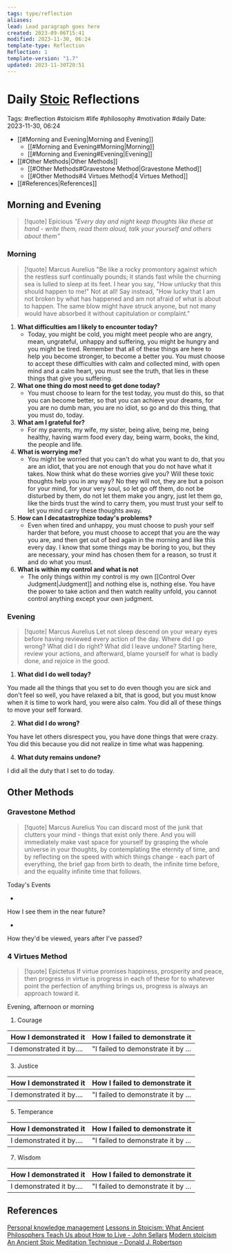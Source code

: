 ```yaml
---
tags: type/reflection
aliases: 
lead: Lead paragraph goes here
created: 2023-09-06T15:41
modified: 2023-11-30, 06:24
template-type: Reflection
Reflection: 1
template-version: "1.7"
updated: 2023-11-30T20:51
---
```



# Daily [Stoic](../SLIP-BOX/Stoicism.md) Reflections

Tags:  #reflection #stoicism #life #philosophy #motivation #daily 
Date: 2023-11-30, 06:24

- [[#Morning and Evening|Morning and Evening]]
	- [[#Morning and Evening#Morning|Morning]]
	- [[#Morning and Evening#Evening|Evening]]
- [[#Other Methods|Other Methods]]
	- [[#Other Methods#Gravestone Method|Gravestone Method]]
	- [[#Other Methods#4 Virtues Method|4 Virtues Method]]
- [[#References|References]]


## Morning and Evening

> [!quote] Epicious 
> _"Every day and night keep thoughts like these at hand - write them, read them aloud, talk your yourself and others about them"_

### Morning

> [!quote] Marcus Aurelius
> "Be like a rocky promontory against which the restless surf continually pounds; it stands fast while the churning sea is lulled to sleep at its feet. I hear you say, "How unlucky that this should happen to me!" Not at all! Say instead, "How lucky that I am not broken by what has happened and am not afraid of what is about to happen. The same blow might have struck anyone, but not many would have absorbed it without capitulation or complaint."

1. **What difficulties am I likely to encounter today?**
	- Today, you might be cold, you might meet people who are angry, mean, ungrateful, unhappy and suffering, you might be hungry and you might be tired. Remember that all of these things are here to help you become stronger, to become a better you. You must choose to accept these difficulties with calm and collected mind, with open mind and a calm heart, you must see the truth, that lies in these things that give you suffering. 
2. **What one thing do most need to get done today?**
	- You must choose to learn for the test today, you must do this, so that you can become better, so that you can achieve your dreams, for you are no dumb man, you are no idiot, so go and do this thing, that you must do, today.
1. **What am I grateful for?**
	- For my parents, my wife, my sister, being alive, being me, being healthy, having warm food every day, being warm, books, the kind, the people and life.
2. **What is worrying me?**
	- You might be worried that you can't do what you want to do, that you are an idiot, that you are not enough that you do not have what it takes. Now think what do these worries give you? Will these toxic thoughts help you in any way? No they will not, they are but a poison for your mind, for your very soul, so let go off them, do not be disturbed by them, do not let them make you angry, just let them go, like the birds trust the wind to carry them, you must trust your self to let you mind carry these thoughts away.
3. **How can I decatastrophize today's problems?**
	- Even when tired and unhappy, you must choose to push your self harder that before, you must choose to accept that you are the way you are, and then get out of bed again in the morning and like this every day. I know that some things may be boring to you, but they are necessary, your mind has chosen them for a reason, so trust it and do what you must.
4. **What is within my control and what is not**
	- The only things within my control is my own [[Control Over Judgment|Judgment]] and nothing else is, nothing else. You have the power to take action and then watch reality unfold, you cannot control anything except your own judgment.

### Evening

> [!quote] Marcus Aurelius
> Let not sleep descend on your weary eyes before having reviewed every action of the day. Where did I go wrong? What did I do right? What did I leave undone? Starting here, review your actions, and afterward, blame yourself for what is badly done, and rejoice in the good.

1. **What did I do well today?**

You made all the things that you set to do even though you are sick and don't feel so well, you have relaxed a bit, that is good, but you must know when it is time to work hard, you were also calm. You did all of these things to move your self forward.

2. **What did I do wrong?**

You have let others disrespect you, you have done things that were crazy. You did this because you did not realize in time what was happening. 

4. **What duty remains undone?**

I did all the duty that I set to do today.

## Other Methods

### Gravestone Method

> [!quote] Marcus Aurelius
> You can discard most of the junk that clutters your mind - things that exist only there. And you will immediately make vast space for yourself by grasping the whole universe in your thoughts, by contemplating the eternity of time, and by reflecting on the speed with which things change - each part of everything, the brief gap from birth to death, the infinite time before, and the equality infinite time that follows. 

Today's Events 

-

How I see them in the near future? 

-

How they'd be viewed, years after I've passed?

### 4 Virtues Method

> [!quote] Epictetus 
> If virtue promises happiness, prosperity and peace, then progress in virtue is progress in each of these for to whatever point the perfection of anything brings us, progress is always an approach toward it.

Evening, afternoon or morning

1. Courage 

| How I demonstrated it  | How I failed to demonstrate it |
| ------------------- | ---------------- |
| I demonstrated it by....                 | "I failed to demonstrate it by ...              |

3. Justice

| How I demonstrated it  | How I failed to demonstrate it |
| ------------------- | ---------------- |
| I demonstrated it by....                 | "I failed to demonstrate it by ...             

5. Temperance

| How I demonstrated it  | How I failed to demonstrate it |
| ------------------- | ---------------- |
| I demonstrated it by....                 | "I failed to demonstrate it by ...             

7. Wisdom

| How I demonstrated it  | How I failed to demonstrate it |
| ------------------- | ---------------- |
| I demonstrated it by....                 | "I failed to demonstrate it by ...             

## References

[Personal knowledge management](Personal%20knowledge%20management.md)
[Lessons in Stoicism: What Ancient Philosophers Teach Us about How to Live - John Sellars](https://books.google.cz/books/about/Lessons_in_Stoicism.html?id=ky84zQEACAAJ&redir_esc=y)
[Modern stoicism](https://modernstoicism.com/)
[An Ancient Stoic Meditation Technique – Donald J. Robertson](https://donaldrobertson.name/2017/03/22/an-ancient-stoic-meditation-technique/)


